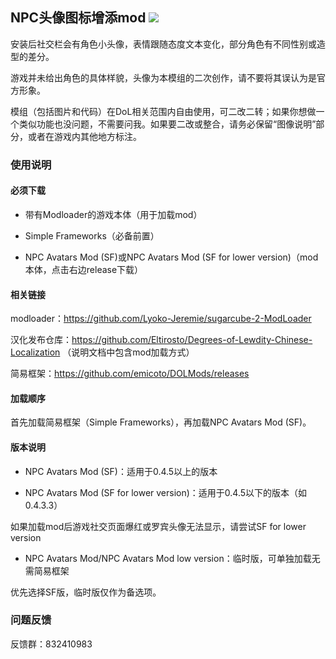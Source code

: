 ## NPC头像图标增添mod <img src="https://github.com/Eudemonism00/DOL-npcicon-mods/blob/main/wip.png">

安装后社交栏会有角色小头像，表情跟随态度文本变化，部分角色有不同性别或造型的差分。

游戏并未给出角色的具体样貌，头像为本模组的二次创作，请不要将其误认为是官方形象。

模组（包括图片和代码）在DoL相关范围内自由使用，可二改二转；如果你想做一个类似功能也没问题，不需要问我。如果要二改或整合，请务必保留“图像说明”部分，或者在游戏内其他地方标注。

### 使用说明

#### 必须下载

- 带有Modloader的游戏本体（用于加载mod）

- Simple Frameworks（必备前置）

- NPC Avatars Mod (SF)或NPC Avatars Mod (SF for lower version)（mod本体，点击右边release下载）

#### 相关链接

modloader：https://github.com/Lyoko-Jeremie/sugarcube-2-ModLoader

汉化发布仓库：https://github.com/Eltirosto/Degrees-of-Lewdity-Chinese-Localization （说明文档中包含mod加载方式）

简易框架：https://github.com/emicoto/DOLMods/releases

#### 加载顺序

首先加载简易框架（Simple Frameworks），再加载NPC Avatars Mod (SF)。

#### 版本说明

- NPC Avatars Mod (SF)：适用于0.4.5以上的版本

- NPC Avatars Mod (SF for lower version)：适用于0.4.5以下的版本（如0.4.3.3）

如果加载mod后游戏社交页面爆红或罗宾头像无法显示，请尝试SF for lower version

- NPC Avatars Mod/NPC Avatars Mod low version：临时版，可单独加载无需简易框架

优先选择SF版，临时版仅作为备选项。

### 问题反馈

反馈群：832410983
